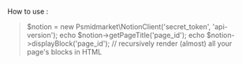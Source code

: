 How to use : 

> $notion = new Psmidmarket\NotionClient('secret_token', 'api-version');
> echo $notion->getPageTitle('page_id');
> echo $notion->displayBlock('page_id'); // recursively render (almost) all your page's blocks in HTML
